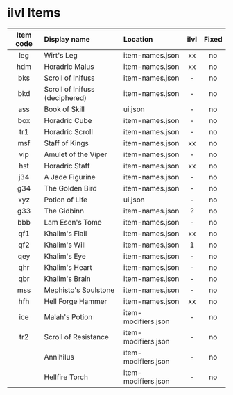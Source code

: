 # ilvl Items

| Item code | Display name                   | Location            | ilvl | Fixed |
|:---------:|:-------------------------------|:--------------------|:----:|:-----:|
|    leg    | Wirt's Leg                     | item-names.json     |  xx  |  no   |
|    hdm    | Horadric Malus                 | item-names.json     |  xx  |  no   |
|    bks    | Scroll of Inifuss              | item-names.json     |  -   |  no   |
|    bkd    | Scroll of Inifuss (deciphered) | item-names.json     |  -   |  no   |
|    ass    | Book of Skill                  | ui.json             |  -   |  no   |
|    box    | Horadric Cube                  | item-names.json     |  -   |  no   |
|    tr1    | Horadric Scroll                | item-names.json     |  -   |  no   |
|    msf    | Staff of Kings                 | item-names.json     |  xx  |  no   |
|    vip    | Amulet of the Viper            | item-names.json     |  -   |  no   |
|    hst    | Horadric Staff                 | item-names.json     |  xx  |  no   |
|    j34    | A Jade Figurine                | item-names.json     |  -   |  no   |
|    g34    | The Golden Bird                | item-names.json     |  -   |  no   |
|    xyz    | Potion of Life                 | ui.json             |  -   |  no   |
|    g33    | The Gidbinn                    | item-names.json     |  ?   |  no   |
|    bbb    | Lam Esen's Tome                | item-names.json     |  -   |  no   |
|    qf1    | Khalim's Flail                 | item-names.json     |  xx  |  no   |
|    qf2    | Khalim's Will                  | item-names.json     |  1   |  no   |
|    qey    | Khalim's Eye                   | item-names.json     |  -   |  no   |
|    qhr    | Khalim's Heart                 | item-names.json     |  -   |  no   |
|    qbr    | Khalim's Brain                 | item-names.json     |  -   |  no   |
|    mss    | Mephisto's Soulstone           | item-names.json     |  -   |  no   |
|    hfh    | Hell Forge Hammer              | item-names.json     |  xx  |  no   |
|    ice    | Malah's Potion                 | item-modifiers.json |  -   |  no   |
|    tr2    | Scroll of Resistance           | item-modifiers.json |  -   |  no   |
|           | Annihilus                      | item-modifiers.json |  -   |  no   |
|           | Hellfire Torch                 | item-modifiers.json |  -   |  no   |

